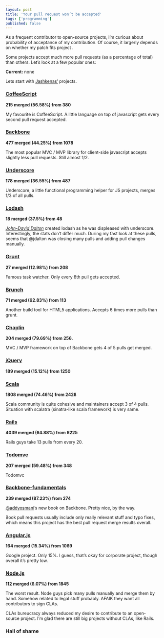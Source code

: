 ```yaml
---
layout: post
title: 'Your pull request won’t be accepted'
tags: ['programming']
published: false
---
```


<link rel="stylesheet" type="text/css" href="/media/posts/github-pull-request-stats/graphs.css" />

As a frequent contributor to open-source projects, i’m curious about probability of acceptance of my contribution. Of course, it largerly depends on whether my patch fits project .

Some projects accept much more pull requests (as a percentage of total) than others. Let’s look at a few popular ones:

<div id="tooltip"><strong>Current:</strong> <span>none</span></div>
<div id="pull-req-stats"> </div>
<div id="lang-stats"> </div>
<script src="http://d3js.org/d3.v3.min.js" charset="utf-8"> </script>
<script>var a;</script>
<script src="/media/posts/github-pull-request-stats/graphs.js"> </script>

Lets start with [Jashkenas’](http://ashkenas.com) projects.

### [CoffeeScript](https://github.com/jashkenas/coffee-script)
**215 merged (56.58%) from 380**

My favourite is CoffeeScript. A little language on top of javascript gets every second pull request accepted.

### [Backbone](https://github.com/documentcloud/backbone)
**477 merged (44.25%) from 1078**

The most popular MVC / MVP library for client-side javascript accepts slightly less pull requests. Still almost 1/2.

### [Underscore](https://github.com/documentcloud/underscore)
**178 merged (36.55%) from 487**

Underscore, a little functional programming helper for JS projects, merges 1/3 of all pulls.

### [Lodash](https://github.com/bestiejs/lodash)
**18 merged (37.5%) from 48**

[*John-David Dalton*](https://twitter.com/jdalton) created lodash as he was displeased with underscore. Interestingly, the stats don’t differ much. During my fast look at these pulls, seems that @jdalton was closing many pulls and adding pull changes manually.

### [Grunt](https://github.com/gruntjs/grunt)
**27 merged (12.98%) from 208**

Famous task watcher. Only every 8th pull gets accepted.

### [Brunch](https://github.com/brunch/brunch)
**71 merged (62.83%) from 113**

Another build tool for HTML5 applications. Accepts 6 times more pulls than grunt.

### [Chaplin](https://github.com/chaplinjs/chaplin)
**204 merged (79.69%) from 256.**

MVC / MVP framework on top of Backbone gets 4 of 5 pulls get merged.

### [jQuery](https://github.com/jquery/jquery)
**189 merged (15.12%) from 1250**

### [Scala](https://github.com/scala/scala)
**1808 merged (74.46%) from 2428**

Scala community is quite cohesive and maintainers accept 3 of 4 pulls. Situation with scalatra (sinatra-like scala framework) is very same.

### [Rails](https://github.com/rails/rails)
**4039 merged (64.88%) from 6225**

Rails guys take 13 pulls from every 20.

### [Todomvc](https://github.com/addyosmani/todomvc)
**207 merged (59.48%) from 348**

Todomvc

### [Backbone-fundamentals](https://github.com/addyosmani/backbone-fundamentals)
**239 merged (87.23%) from 274**

[@addyosmani](http://twitter.com/addyosmani)’s new book on Backbone. Pretty nice, by the way.

Book pull requests usually include only really relevant stuff and typo fixes, which means this project has the best pull request merge results overall.

### [Angular.js](https://github.com/angular/angular.js)
**164 merged (15.34%) from 1069**

Google project. Only 15%. I guess, that’s okay for corporate project, though overall it’s pretty low.

### [Node.js](https://github.com/joyent/node)
**112 merged (6.07%) from 1845**

The worst result. Node guys pick many pulls manually and merge them by hand. Somehow related to legal stuff probably. AFAIK they want all contributors to sign CLAs.

CLAs bureucracy always reduced my desire to contribute to an open-source project. I’m glad there are still big projects without CLAs, like Rails.

### Hall of shame


